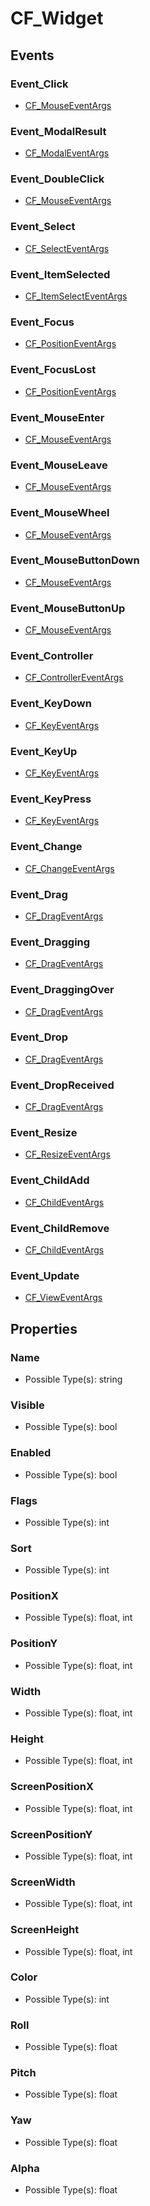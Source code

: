 # CF_Widget

## Events

### Event_Click
- [CF_MouseEventArgs](docs/Events/MVVM/CF_MouseEventArgs.md)

### Event_ModalResult
- [CF_ModalEventArgs](docs/Events/MVVM/CF_ModalEventArgs.md)

### Event_DoubleClick
- [CF_MouseEventArgs](docs/Events/MVVM/CF_MouseEventArgs.md)

### Event_Select
- [CF_SelectEventArgs](docs/Events/MVVM/CF_SelectEventArgs.md)

### Event_ItemSelected
- [CF_ItemSelectEventArgs](docs/Events/MVVM/CF_ItemSelectEventArgs.md)

### Event_Focus
- [CF_PositionEventArgs](docs/Events/MVVM/CF_PositionEventArgs.md)

### Event_FocusLost
- [CF_PositionEventArgs](docs/Events/MVVM/CF_PositionEventArgs.md)

### Event_MouseEnter
- [CF_MouseEventArgs](docs/Events/MVVM/CF_MouseEventArgs.md)

### Event_MouseLeave
- [CF_MouseEventArgs](docs/Events/MVVM/CF_MouseEventArgs.md)

### Event_MouseWheel
- [CF_MouseEventArgs](docs/Events/MVVM/CF_MouseEventArgs.md)

### Event_MouseButtonDown
- [CF_MouseEventArgs](docs/Events/MVVM/CF_MouseEventArgs.md)

### Event_MouseButtonUp
- [CF_MouseEventArgs](docs/Events/MVVM/CF_MouseEventArgs.md)

### Event_Controller
- [CF_ControllerEventArgs](docs/Events/MVVM/CF_ControllerEventArgs.md)

### Event_KeyDown
- [CF_KeyEventArgs](docs/Events/MVVM/CF_KeyEventArgs.md)

### Event_KeyUp
- [CF_KeyEventArgs](docs/Events/MVVM/CF_KeyEventArgs.md)

### Event_KeyPress
- [CF_KeyEventArgs](docs/Events/MVVM/CF_KeyEventArgs.md)

### Event_Change
- [CF_ChangeEventArgs](docs/Events/MVVM/CF_ChangeEventArgs.md)

### Event_Drag
- [CF_DragEventArgs](docs/Events/MVVM/CF_DragEventArgs.md)

### Event_Dragging
- [CF_DragEventArgs](docs/Events/MVVM/CF_DragEventArgs.md)

### Event_DraggingOver
- [CF_DragEventArgs](docs/Events/MVVM/CF_DragEventArgs.md)

### Event_Drop
- [CF_DragEventArgs](docs/Events/MVVM/CF_DragEventArgs.md)

### Event_DropReceived
- [CF_DragEventArgs](docs/Events/MVVM/CF_DragEventArgs.md)

### Event_Resize
- [CF_ResizeEventArgs](docs/Events/MVVM/CF_ResizeEventArgs.md)

### Event_ChildAdd
- [CF_ChildEventArgs](docs/Events/MVVM/CF_ChildEventArgs.md)

### Event_ChildRemove
- [CF_ChildEventArgs](docs/Events/MVVM/CF_ChildEventArgs.md)

### Event_Update
- [CF_ViewEventArgs](docs/Events/MVVM/CF_ViewEventArgs.md)

## Properties

### Name
- Possible Type(s): string

### Visible
- Possible Type(s): bool

### Enabled
- Possible Type(s): bool

### Flags
- Possible Type(s): int

### Sort
- Possible Type(s): int

### PositionX
- Possible Type(s): float, int

### PositionY
- Possible Type(s): float, int

### Width
- Possible Type(s): float, int

### Height
- Possible Type(s): float, int

### ScreenPositionX
- Possible Type(s): float, int

### ScreenPositionY
- Possible Type(s): float, int

### ScreenWidth
- Possible Type(s): float, int

### ScreenHeight
- Possible Type(s): float, int

### Color
- Possible Type(s): int

### Roll
- Possible Type(s): float

### Pitch
- Possible Type(s): float

### Yaw
- Possible Type(s): float

### Alpha
- Possible Type(s): float
